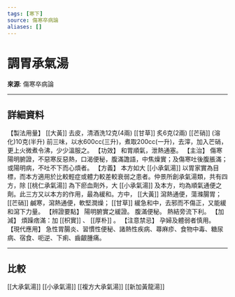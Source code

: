```yaml
---
tags: [寒下]
source: 傷寒卒病論
aliases: []
---
```


# 調胃承氣湯

**來源**: 傷寒卒病論  

---

## 詳細資料
【製法用量】 [[大黃]] 去皮，清酒洗12克(4兩) [[甘草]] 炙6克(2兩) [[芒硝]] (溶化)10克(半升)
前三味，以水600cc(三升)，煮取200cc(一升)，去滓，加入芒硝，更上火微煮令沸，少少溫服之。
【功效】
和胃順氣，泄熱通塞。
【主治】
傷寒陽明腑證，不惡寒反惡熱，口渴便秘，腹滿譫語，中焦燥實；及傷寒吐後腹脹滿；或陽明病，不吐不下而心煩者。
【方義】
本方如大 [[小承氣湯]] 以胃家實為目標，而本方適用於比較輕症或體力較差較衰弱之患者。仲景所創承氣湯類，共有四方，除 [[桃仁承氣湯]] 為下瘀血劑外，大 [[小承氣湯]] 及本方，均為順氣通便之劑。此三方又以本方的作用，最為緩和。方中， [[大黃]] 瀉熱通便，蕩滌腸胃； [[芒硝]] 鹹寒，瀉熱通便，軟堅潤燥； [[甘草]] 緩急和中，去邪而不傷正，又能緩和瀉下力量。
【辨證要點】
陽明腑實之緩證。
腹滿便秘。
熱結旁流下利。
【加減】
煩躁痞滿：加 [[枳實]] 、 [[厚朴]] 。
【注意禁忌】
孕婦及體弱者慎用。
【現代應用】
急性胃腸炎、習慣性便秘、諸熱性疾病、蕁麻疹、食物中毒、糖尿病、宿食、呃逆、下痢、齒齦腫痛。

---

## 比較
[[大承氣湯]]
[[小承氣湯]]
[[複方大承氣湯]]
[[新加黃龍湯]]
